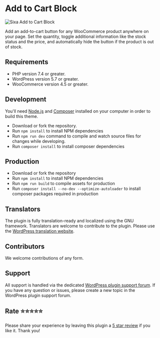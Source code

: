 # Add to Cart Block

![Sixa Add to Cart Block](https://ps.w.org/sixa-add-to-cart-block/assets/banner-772x250.jpg?rev=2632168)

Add an add-to-cart button for any WooCommerce product anywhere on your page.
Set the quantity, toggle additional information like the stock status and the price,
and automatically hide the button if the product is out of stock.

## Requirements

* PHP version 7.4 or greater.
* WordPress version 5.7 or greater.
* WooCommerce version 4.5 or greater.

## Development

You'll need [Node.js](https://nodejs.org/) and [Composer](https://getcomposer.org/) installed
on your computer in order to build this theme.

* Download or fork the repository.
* Run `npm install` to install NPM dependencies
* Run `npm run dev` command to compile and watch source files for changes while developing.
* Run `composer install` to install composer dependencies

## Production

* Download or fork the repository
* Run `npm install` to install NPM dependencies
* Run `npm run build` to compile assets for production
* Run `composer install --no-dev --optimize-autoloader` to install composer packages required in production

## Translators
The plugin is fully translation-ready and localized using the GNU framework.
Translators are welcome to contribute to the plugin. Please use the [WordPress translation website](https://translate.wordpress.org/projects/wp-plugins/sixa-add-to-cart-block/).

## Contributors
We welcome contributions of any form.

## Support
All support is handled via the dedicated [WordPress plugin support forum](https://wordpress.org/support/plugin/sixa-add-to-cart-block).
If you have any question or issues, please create a new topic in the WordPress plugin support forum.

## Rate ⭐⭐⭐⭐⭐
Please share your experience by leaving this plugin a [5 star review](https://wordpress.org/support/plugin/sixa-add-to-cart-block/reviews/ "Rate sixa Add to Cart Block 5 stars") if you like it. Thank you!
